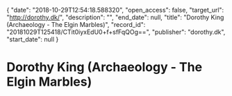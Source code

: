 {
  "date": "2018-10-29T12:54:18.588320", 
  "open_access": false, 
  "target_url": "http://dorothy.dk/", 
  "description": "", 
  "end_date": null, 
  "title": "Dorothy King (Archaeology - The Elgin Marbles)", 
  "record_id": "20181029T125418/CTit0iyxEdU0+f+sfFqQOg==", 
  "publisher": "dorothy.dk", 
  "start_date": null
}

# Dorothy King (Archaeology - The Elgin Marbles)

